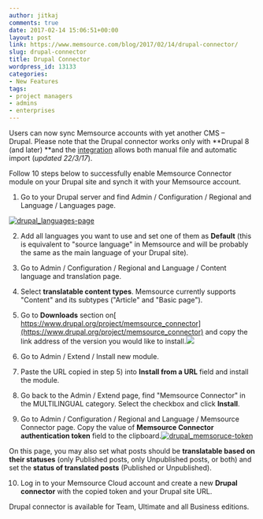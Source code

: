 ```yaml
---
author: jitkaj
comments: true
date: 2017-02-14 15:06:51+00:00
layout: post
link: https://www.memsource.com/blog/2017/02/14/drupal-connector/
slug: drupal-connector
title: Drupal Connector
wordpress_id: 13133
categories:
- New Features
tags:
- project managers
- admins
- enterprises
---
```


Users can now sync Memsource accounts with yet another CMS – Drupal. Please note that the Drupal connector works only with **Drupal 8 (and later) **and the [integration](http://wiki.memsource.com/wiki/Connectors) allows both manual file and automatic import (_updated 22/3/17_).<!-- more -->

Follow 10 steps below to successfully enable Memsource Connector module on your Drupal site and synch it with your Memsource account.

1) Go to your Drupal server and find Admin / Configuration / Regional and Language / Languages page.

[![drupal_languages-page](http://www.memsource.com/wp-content/uploads/2017/02/Drupal_Languages-page-1024x597.png)](http://www.memsource.com/wp-content/uploads/2017/02/Drupal_Languages-page.png)

2) Add all languages you want to use and set one of them as **Default** (this is equivalent to "source language" in Memsource and will be probably the same as the main language of your Drupal site).

3) Go to Admin / Configuration / Regional and Language / Content language and translation page.

4) Select **translatable content types**. Memsource currently supports "Content" and its subtypes ("Article" and "Basic page").

5) Go to **Downloads** section on[ https://www.drupal.org/project/memsource_connector](https://www.drupal.org/project/memsource_connector) and copy the link address of the version you would like to install.[![](http://www.memsource.com/wp-content/uploads/2017/02/Drupa_Copy-URL-1.png)](http://www.memsource.com/wp-content/uploads/2017/02/Drupa_Copy-URL-1.png)

6) Go to Admin / Extend / Install new module.

7) Paste the URL copied in step 5) into **Install from a URL** field and install the module.

8) Go back to the Admin / Extend page, find "Memsource Connector" in the MULTILINGUAL category. Select the checkbox and click **Install**.

9) Go to Admin / Configuration / Regional and Language / Memsource Connector page. Copy the value of **Memsource Connector authentication token** field to the clipboard.[![drupal_memsoruce-token](http://www.memsource.com/wp-content/uploads/2017/02/Drupal_Memsoruce-token-1024x588.png)](http://www.memsource.com/wp-content/uploads/2017/02/Drupal_Memsoruce-token.png)

On this page, you may also set what posts should be **translatable based on their statuses** (only Published posts, only Unpublished posts, or both) and set the **status of translated posts** (Published or Unpublished).

10) Log in to your Memsource Cloud account and create a new **Drupal connector** with the copied token and your Drupal site URL.

Drupal connector is available for Team, Ultimate and all Business editions.
